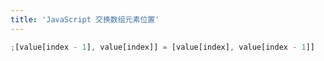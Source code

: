 ```yaml
---
title: 'JavaScript 交换数组元素位置'
---   
```

```javascript
;[value[index - 1], value[index]] = [value[index], value[index - 1]]
```